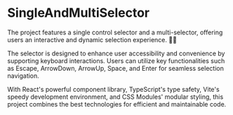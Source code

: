 # SingleAndMultiSelector

The project features a single control selector and a multi-selector, offering users an interactive and dynamic selection experience. 🎯💡

The selector is designed to enhance user accessibility and convenience by supporting keyboard interactions. Users can utilize key functionalities such as Escape, ArrowDown, ArrowUp, Space, and Enter for seamless selection navigation.

With React's powerful component library, TypeScript's type safety, Vite's speedy development environment, and CSS Modules' modular styling, this project combines the best technologies for efficient and maintainable code.
